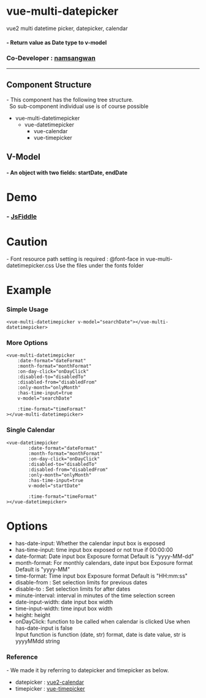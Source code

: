 # vue-multi-datepicker
vue2 multi datetime picker, datepicker, calendar

#### \- Return value as Date type to v-model

### Co-Developer : [namsangwan](https://github.com/namsangwan)

- - -

## Component Structure
\- This component has the following tree structure.<br/>
   So sub-component individual use is of course possible<br/>

* vue-multi-datetimepicker
  * vue-datetimepicker
    * vue-calendar
    * vue-timepicker
    
## V-Model
#### \- An object with two fields: startDate, endDate

# Demo
### \- [JsFiddle](https://jsfiddle.net/gt0105/skdeaaak/)

# Caution
\- Font resource path setting is required : @font-face in vue-multi-datetimepicker.css
   Use the files under the fonts folder

# Example

### Simple Usage
`
<vue-multi-datetimepicker v-model="searchDate"></vue-multi-datetimepicker>
`

### More Options

    <vue-multi-datetimepicker 
        :date-format="dateFormat"
        :month-format="monthFormat"
        :on-day-click="onDayClick"
        :disabled-to="disabledTo"
        :disabled-from="disabledFrom"
        :only-month="onlyMonth"
        :has-time-input=true
        v-model="searchDate"

        :time-format="timeFormat"
    ></vue-multi-datetimepicker>

### Single Calendar

    <vue-datetimepicker
            :date-format="dateFormat"
            :month-format="monthFormat"
            :on-day-click="onDayClick"
            :disabled-to="disabledTo"
            :disabled-from="disabledFrom"
            :only-month="onlyMonth"
            :has-time-input=true
            v-model="startDate"
    
            :time-format="timeFormat"
    ></vue-datetimepicker>

# Options
- has-date-input: Whether the calendar input box is exposed
- has-time-input: time input box exposed or not true if 00:00:00
- date-format: Date input box Exposure format Default is "yyyy-MM-dd"
- month-format: For monthly calendars, date input box Exposure format Default is "yyyy-MM"
- time-format: Time input box Exposure format Default is "HH:mm:ss"
- disable-from : Set selection limits for previous dates
- disable-to : Set selection limits for after dates
- minute-interval: interval in minutes of the time selection screen
- date-input-width: date input box width
- time-input-width: time input box width
- height: height
- onDayClick: function to be called when calendar is clicked Use when has-date-input is false<br>
  Input function is function (date, str) format, date is date value, str is yyyyMMdd string


### Reference
 \- We made it by referring to datepicker and timepicker as below.
 * datepicker : [vue2-calendar](https://github.com/icai/vue2-calendar)
 * timepicker : [vue-timepicker](https://github.com/phoenixwong/vue-timepicker)
